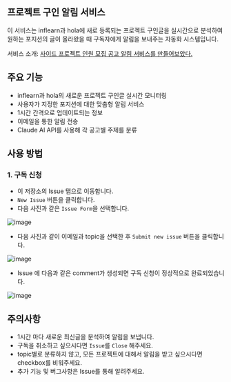 ## 프로젝트 구인 알림 서비스

이 서비스는 inflearn과 hola에 새로 등록되는 프로젝트 구인글을 실시간으로 분석하여 원하는 포지션의 글이 올라왔을 때 구독자에게 알림을 보내주는 자동화 시스템입니다.

서비스 소개: [사이드 프로젝트 인원 모집 공고 알림 서비스를 만들어보았다.](https://velog.io/@leemhoon00/%EC%82%AC%EC%9D%B4%EB%93%9C-%ED%94%84%EB%A1%9C%EC%A0%9D%ED%8A%B8-%EC%9D%B8%EC%9B%90-%EB%AA%A8%EC%A7%91-%EA%B3%B5%EA%B3%A0-%EC%95%8C%EB%A6%BC-%EC%84%9C%EB%B9%84%EC%8A%A4%EB%A5%BC-%EB%A7%8C%EB%93%A4%EC%96%B4%EB%B3%B4%EC%95%98%EB%8B%A4)

## 주요 기능
- inflearn과 hola의 새로운 프로젝트 구인글 실시간 모니터링
- 사용자가 지정한 포지션에 대한 맞춤형 알림 서비스
- 1시간 간격으로 업데이트되는 정보
- 이메일을 통한 알림 전송
- Claude AI API를 사용해 각 공고별 주제를 분류

## 사용 방법
### 1. 구독 신청
- 이 저장소의 Issue 탭으로 이동합니다.
- `New Issue` 버튼을 클릭합니다.
- 다음 사진과 같은 `Issue Form`을 선택합니다.

![image](https://github.com/user-attachments/assets/0866f4e3-98a6-4fcf-9da5-5bbf4534abdf)

- 다음 사진과 같이 이메일과 topic을 선택한 후 `Submit new issue` 버튼을 클릭합니다.

![image](https://github.com/user-attachments/assets/4716f113-289a-4603-a912-81a3baeeea99)

- Issue 에 다음과 같은 comment가 생성되면 구독 신청이 정상적으로 완료되었습니다.

![image](https://github.com/user-attachments/assets/59e1e6d5-418e-4b21-96f0-873973cafa30)


## 주의사항

- 1시간 마다 새로운 최신글을 분석하여 알림을 보냅니다.
- 구독을 취소하고 싶으시다면 `Issue`를 `Close` 해주세요.
- topic별로 분류하지 않고, 모든 프로젝트에 대해서 알림을 받고 싶으시다면 checkbox를 비워주세요.
- 추가 기능 및 버그사항은 Issue를 통해 알려주세요.
